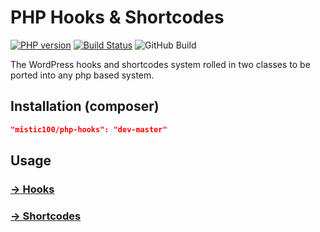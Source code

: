 # PHP Hooks & Shortcodes

[![PHP version](https://badge.fury.io/ph/mistic100%2Fphp-hooks.svg)](http://badge.fury.io/ph/mistic100%2Fphp-hooks)
[![Build Status](https://travis-ci.org/mistic100/PHP-Hooks.svg?branch=master)](https://travis-ci.org/mistic100/PHP-Hooks)
![GitHub Build](https://github.com/mistic100/PHP-Hooks/workflows/PHP%20Composer/badge.svg)

The WordPress hooks and shortcodes system rolled in two classes to be ported into any php based system.

## Installation (composer)

```json
"mistic100/php-hooks": "dev-master"
```

## Usage

### [→ Hooks](https://github.com/mistic100/PHP-Hooks/wiki/Hooks)
### [→ Shortcodes](https://github.com/mistic100/PHP-Hooks/wiki/Shortcodes)
